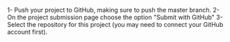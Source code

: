 1- Push your project to GitHub, making sure to push the master branch.
2- On the project submission page choose the option "Submit with GitHub"
3- Select the repository for this project (you may need to connect your GitHub account first).
